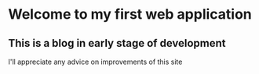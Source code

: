 # Welcome to my first web application
## This is a blog in early stage of development
I'll appreciate any advice on improvements of this site

